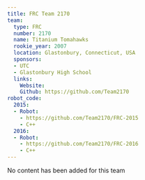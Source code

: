 ```yaml
---
title: FRC Team 2170
team:
  type: FRC
  number: 2170
  name: Titanium Tomahawks
  rookie_year: 2007
  location: Glastonbury, Connecticut, USA
  sponsors:
  - UTC
  - Glastonbury High School
  links:
    Website:
    Github: https://github.com/Team2170
robot_code:
  2015:
  - Robot:
    - https://github.com/Team2170/FRC-2015
    - C++
  2016:
  - Robot:
    - https://github.com/Team2170/FRC-2016
    - C++
---
```


No content has been added for this team